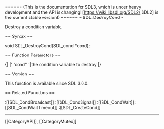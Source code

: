 ====== (This is the documentation for SDL3, which is under heavy development and the API is changing! [https://wiki.libsdl.org/SDL2/ SDL2] is the current stable version!) ======
= SDL_DestroyCond =

Destroy a condition variable.

== Syntax ==

<syntaxhighlight lang='c'>
void SDL_DestroyCond(SDL_cond *cond);
</syntaxhighlight>

== Function Parameters ==

{|
|'''cond'''
|the condition variable to destroy
|}

== Version ==

This function is available since SDL 3.0.0.

== Related Functions ==

:[[SDL_CondBroadcast]]
:[[SDL_CondSignal]]
:[[SDL_CondWait]]
:[[SDL_CondWaitTimeout]]
:[[SDL_CreateCond]]

----
[[CategoryAPI]], [[CategoryMutex]]


